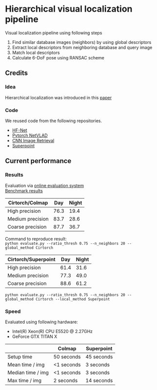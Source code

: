 # Hierarchical visual localization pipeline
Visual localization pipeline using following steps
1) Find similar database images (neighbors) by using global descriptors
2) Extract local descriptors from neighboring database and query image
3) Match local descriptors
4) Calculate 6-DoF pose using RANSAC scheme

## Credits
### Idea
Hierarchical localization was introduced in this [paper](https://arxiv.org/abs/1812.03506)

### Code
We reused code from the following repositories.
- [HF-Net](https://www.github.com/ethz-asl/hfnet)
- [Pytorch NetVLAD](http://www.robots.ox.ac.uk/~albanie/pytorch-models.html)
- [CNN Image Retrieval](https://github.com/filipradenovic/cnnimageretrieval-pytorch)
- [Superpoint](https://github.com/MagicLeapResearch/SuperPointPretrainedNetwork)

## Current performance
### Results
Evaluation via [online evaluation system](https://www.visuallocalization.net)  
[Benchmark results](https://www.visuallocalization.net/benchmark/)  

| Cirtorch/Colmap  | Day  | Night |
|------------------|------|-------|
|  High precision  | 76.3 | 19.4  |
| Medium precision | 83.7 | 28.6  |
| Coarse precision | 87.7 | 36.7  |

Command to reproduce result:  
``` python evaluate.py --ratio_thresh 0.75 --n_neighbors 20 --global_method Cirtorch ```


| Cirtorch/Superpoint | Day  | Night |
|---------------------|------|-------|
| High precision      | 61.4 | 31.6  |
| Medium precision    | 77.3 | 49.0  |
| Coarse precision    | 88.6 | 61.2  |

``` python evaluate.py --ratio_thresh 0.75 --n_neighbors 20 --global_method Cirtorch --local_method Superpoint ```

### Speed
Evaluated using following hardware:
 - Intel(R) Xeon(R) CPU E5520  @ 2.27GHz
 - GeForce GTX TITAN X
 
 |                   | Colmap     | Superpoint |
 | ----------------- | ---------- | ---------- |
 | Setup time        | 50 seconds | 45 seconds |
 | Mean time / img   | <1 seconds | 3 seconds  |
 | Median time / img | <1 seconds | 3 seconds  |
 | Max time / img    | 2 seconds  | 14 seconds |